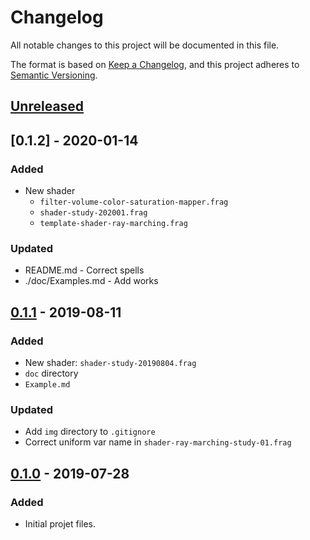 # Changelog

All notable changes to this project will be documented in this file.

The format is based on [Keep a Changelog](https://keepachangelog.com/en/1.0.0/),
and this project adheres to [Semantic Versioning](https://semver.org/spec/v2.0.0.html).

## [Unreleased]

## [0.1.2] - 2020-01-14

### Added

- New shader
  - `filter-volume-color-saturation-mapper.frag`
  - `shader-study-202001.frag`
  - `template-shader-ray-marching.frag`

### Updated

- README.md - Correct spells
- ./doc/Examples.md - Add works

## [0.1.1] - 2019-08-11

### Added

- New shader: `shader-study-20190804.frag`
- `doc` directory
- `Example.md`

### Updated

- Add `img` directory to `.gitignore`
- Correct uniform var name in `shader-ray-marching-study-01.frag`

## [0.1.0] - 2019-07-28

### Added

- Initial projet files.

[unreleased]: https://github.com/DBC-Works/SoundVisualShaderBase/compare/v0.1.1...HEAD
[0.1.1]: https://github.com/DBC-Works/SoundVisualShaderBase/releases/tag/v0.1.1
[0.1.0]: https://github.com/DBC-Works/SoundVisualShaderBase/releases/tag/v0.1.0
